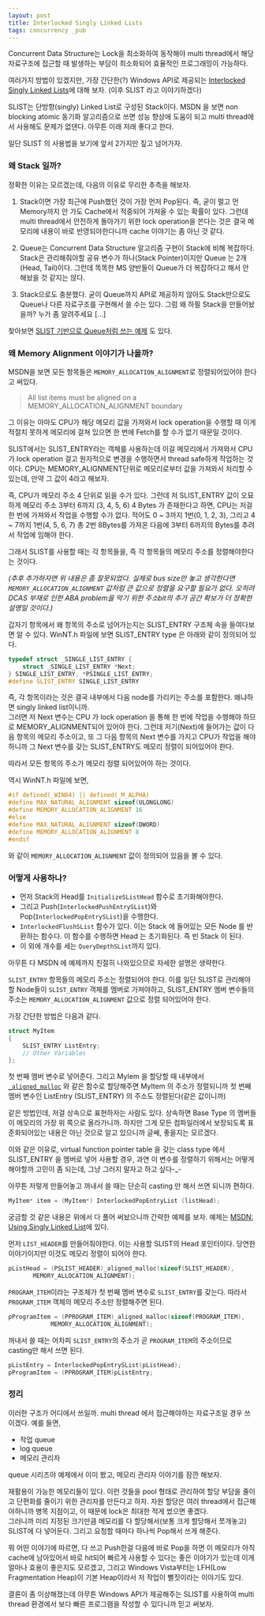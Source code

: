 ```yaml
---
layout: post
title: Interlocked Singly Linked Lists
tags: concurrency _pub
---
```


Concurrent Data Structure는 Lock을 최소화하여 동작해야 multi thread에서 해당 자료구조에 접근할 때 발생하는 부담이 최소화되어 효율적인 프로그래밍이 가능하다.

여러가지 방법이 있겠지만, 가장 간단한(?) Windows API로 제공되는 [Interlocked Singly Linked Lists](http://msdn.microsoft.com/en-us/library/ms684121.aspx)에 대해 보자. (이후 SLIST 라고 이야기하겠다)

SLIST는 단방향(singly) Linked List로 구성된 Stack이다. MSDN 을 보면 non blocking atomic 동기화 알고리즘으로 쓰면 성능 향상에 도움이 되고 multi thread에서 사용해도 문제가 없댄다. 아무튼 이래 저래 좋다고 한다.

일단 SLIST 의 사용법을 보기에 앞서 2가지만 짚고 넘어가자.

### 왜 Stack 일까? ###

정확한 이유는 모르겠는데, 다음의 이유로 무리한 추측을 해보자.

1. Stack이면 가장 최근에 Push했던 것이 가장 먼저 Pop된다. 즉, 굳이 멀고 먼 Memory까지 안 가도 Cache에서 적중되어 가져올 수 있는 확률이 있다. 그런데 multi thread에서 안전하게 돌아가기 위한 lock operation을 쓴다는 것은 결국 메모리에 내용이 바로 반영되야한다니까 cache 이야기는 좀 아닌 것 같다.

2. Queue는 Concurrent Data Structure 알고리즘 구현이 Stack에 비해 복잡하다. Stack은 관리해줘야할 공유 변수가 하나(Stack Pointer)이지만 Queue 는 2개(Head, Tail)이다. 그런데 똑똑한 MS 양반들이 Queue가 더 복잡하다고 해서 안 해놨을 것 같지는 않다.

3. Stack으로도 충분했다. 굳이 Queue까지 API로 제공하지 않아도 Stack만으로도 Queue나 다른 자료구조를 구현해서 쓸 수는 있다. 그럼 왜 하필 Stack을 만들어놨을까? 누가 좀 알려주세요 [...]

찾아보면 [SLIST 기반으로 Queue처럼 쓰는 예제](http://alexkr.com/memos/16/non-blocking-singly-linked-list/) 도 있다.

### 왜 Memory Alignment 이야기가 나올까? ###

MSDN을 보면 모든 항목들은 `MEMORY_ALLOCATION_ALIGNMENT`로 정렬되어있어야 한다고 써있다.

> All list items must be aligned on a MEMORY_ALLOCATION_ALIGNMENT boundary

그 이유는 아마도 CPU가 해당 메모리 값을 가져와서 lock operation을 수행할 때 이게 적절치 못하게 메모리에 걸쳐 있으면 한 번에 Fetch를 할 수가 없기 때문일 것이다.

SLIST에서는 SLIST_ENTRY라는 객체를 사용하는데 이걸 메모리에서 가져와서 CPU가 lock operation 걸고 원자적으로 변경을 수행하면서 thread safe하게 작업하는 것이다. CPU는 MEMORY_ALIGNMENT단위로 메모리로부터 값을 가져와서 처리할 수 있는데, 만약 그 값이 4라고 해보자.

즉, CPU가 메모리 주소 4 단위로 읽을 수가 있다. 그런데 저 SLIST_ENTRY 값이 오묘하게 메모리 주소 3부터 6까지 (3, 4, 5, 6) 4 Bytes 가 존재한다고 하면, CPU는 저걸 한 번에 가져와서 작업을 수행할 수가 없다. 적어도 0 ~ 3까지 1번(0, 1, 2, 3), 그리고 4 ~ 7까지 1번(4, 5, 6, 7) 총 2번 8Bytes를 가져온 다음에 3부터 6까지의 Bytes를 추려서 작업에 임해야 한다.

그래서 SLIST를 사용할 때는 각 항목들을, 즉 각 항목들의 메모리 주소를 정렬해야한다는 것이다.

*(추후 추가하자면 위 내용은 좀 잘못되었다. 실제로 bus size만 놓고 생각한다면 `MEMORY_ALLOCATION_ALIGNMENT` 값처럼 큰 값으로 정렬을 요구할 필요가 없다. 오히려 DCAS 부재로 인한 ABA problem을 막기 위한 주소bit의 추가 공간 확보가 더 정확한 설명일 것이다.)*

갑자기 항목에서 왜 항목의 주소로 넘어가는지는 SLIST_ENTRY 구조체 속을 들여다보면 알 수 있다.
WinNT.h 파일에 보면 SLIST_ENTRY type 은 아래와 같이 정의되어 있다.

```cpp
typedef struct _SINGLE_LIST_ENTRY {
    struct _SINGLE_LIST_ENTRY *Next;
} SINGLE_LIST_ENTRY, *PSINGLE_LIST_ENTRY;
#define SLIST_ENTRY SINGLE_LIST_ENTRY
```

즉, 각 항목이라는 것은 결국 내부에서 다음 node를 가리키는 주소를 포함한다. 왜냐하면 singly linked list이니까.  
그러면 저 Next 변수는 CPU 가 lock operation 을 통해 한 번에 작업을 수행해야 하므로 MEMORY_ALIGNMENT되어 있어야 한다. 그런데 저기(Next)에 들어가는 값이 다음 항목의 메모리 주소이고, 또 그 다음 항목의 Next 변수를 가지고 CPU가 작업을 해야하니까 그 Next 변수를 갖는 SLIST_ENTRY도 메모리 정렬이 되어있어야 한다.

따라서 모든 항목의 주소가 메모리 정렬 되어있어야 하는 것이다.

역시 WinNT.h 파일에 보면,

```cpp
#if defined(_WIN64) || defined(_M_ALPHA)
#define MAX_NATURAL_ALIGNMENT sizeof(ULONGLONG)
#define MEMORY_ALLOCATION_ALIGNMENT 16
#else
#define MAX_NATURAL_ALIGNMENT sizeof(DWORD)
#define MEMORY_ALLOCATION_ALIGNMENT 8
#endif
```

와 같이 `MEMORY_ALLOCATION_ALIGNMENT` 값이 정의되어 있음을 볼 수 있다.

### 어떻게 사용하나? ###

* 먼저 Stack의 Head를 `InitializeSListHead` 함수로 초기화해야한다.
* 그리고 Push(`InterlockedPushEntrySList`)와 Pop(`InterlockedPopEntrySList`)을 수행한다.
* `InterlockedFlushSList` 함수가 있다. 이는 Stack 에 들어있는 모든 Node 를 반환하는 함수다. 이 함수를 수행하면 Head 는 초기화된다. 즉 빈 Stack 이 된다.
* 이 외에 개수를 세는 `QueryDepthSList`까지 있다.

아무튼 다 MSDN 에 예제까지 친절히 나와있으므로 자세한 설명은 생략한다.

`SLIST_ENTRY` 항목들의 메모리 주소는 정렬되어야 한다. 이를 일단 SLIST로 관리해야할 Node들이 `SLIST_ENTRY` 객체를 멤버로 가져야하고, SLIST_ENTRY 멤버 변수들의 주소는 `MEMORY_ALLOCATION_ALIGNMENT` 값으로 정렬 되어있어야 한다.

가장 간단한 방법은 다음과 같다.

```cpp
struct MyItem
{
    SLIST_ENTRY ListEntry;
    // Other Variables
};
```

첫 번째 멤버 변수로 넣어준다. 그리고 MyIem 을 할당할 때 내부에서 [`_aligned_malloc`](http://msdn.microsoft.com/en-us/library/8z34s9c6.aspx) 와 같은 함수로 할당해주면 MyItem 의 주소가 정렬되니까 첫 번째 멤버 변수인 ListEntry (SLIST_ENTRY) 의 주소도 정렬된다(같은 값이니까)

같은 방법인데, 저걸 상속으로 표현하자는 사람도 있다. 상속하면 Base Type 의 멤버들이 메모리의 가장 위 쪽으로 올라가니까. 하지만 그게 모든 컴파일러에서 보장되도록 표준화되어있는 내용은 아닌 것으로 알고 있으니까 글쎄, 좋을지는 모르겠다.

이와 같은 이유로, virtual function pointer table 을 갖는 class type 에서 SLIST_ENTRY 을 멤버로 넣어 사용할 경우, 과연 이 변수를 정렬하기 위해서는 어떻게 해야할까 고민이 좀 되는데, 그냥 그러지 말자고 하고 싶다-_-

아무튼 저렇게 만들어놓고 꺼내서 쓸 때는 단순히 casting 만 해서 쓰면 되니까 편하다.

```cpp
MyItem* item = (MyItem*) InterlockedPopEntryList (listHead);
```

궁금할 것 같은 내용은 위에서 다 풀어 써놨으니까 간략한 예제를 보자. 예제는 [MSDN: Using Singly Linked List](http://msdn.microsoft.com/en-us/library/ms686962.aspx)에 있다.

먼저 `LIST_HEADER`를 만들어줘야한다. 이는 사용할 SLIST의 Head 포인터이다. 당연한 이야기이지만 이것도 메모리 정렬이 되어야 한다.

```cpp
pListHead = (PSLIST_HEADER)_aligned_malloc(sizeof(SLIST_HEADER),
       MEMORY_ALLOCATION_ALIGNMENT);
```

`PROGRAM_ITEM`이라는 구조체가 첫 번째 멤버 변수로 `SLIST_ENTRY`를 갖는다. 따라서 `PROGRAM_ITEM` 객체의 메모리 주소만 정렬해주면 된다.

```cpp
pProgramItem = (PPROGRAM_ITEM)_aligned_malloc(sizeof(PROGRAM_ITEM),
            MEMORY_ALLOCATION_ALIGNMENT);
```

꺼내서 쓸 때는 어차피 `SLIST_ENTRY`의 주소가 곧 `PROGRAM_ITEM`의 주소이므로 casting만 해서 쓰면 된다.

```cpp
pListEntry = InterlockedPopEntrySList(pListHead);
pProgramItem = (PPROGRAM_ITEM)pListEntry;
```

### 정리 ###

이러한 구조가 어디에서 쓰일까. multi thread 에서 접근해야하는 자료구조일 경우 쓰이겠다. 예를 들면,

* 작업 queue
* log queue
* 메모리 관리자

queue 시리즈야 예제에서 이미 봤고, 메모리 관리자 이야기를 잠깐 해보자.

재활용이 가능한 메모리들이 있다. 이런 것들을 pool 형태로 관리하여 할당 부담을 줄이고 단편화를 줄이기 위한 관리자를 만든다고 하자. 자원 할당은 여러 thread에서 접근해야하니까 병목 지점이고, 이 때문에 lock은 최대한 적게 썼으면 좋겠다.  
그러니까 미리 지정된 크기만큼 메모리를 다 할당해서(보통 크게 할당해서 쪼개놓고) SLIST에 다 넣어둔다. 그리고 요청할 때마다 하나씩 Pop해서 쓰게 해준다.

뭐 어떤 이야기에 따르면, 다 쓰고 Push한걸 다음에 바로 Pop을 하면 이 메모리가 아직 cache에 남아있어서 바로 hit되어 빠르게 사용할 수 있다는 좋은 이야기가 있는데 이게 얼마나 효용이 좋은지도 모르겠고, 그리고 Windows Vista부터는 LFH(Low Fragmentation Heap)이 기본 Heap이라서 저 작업이 뻘짓이라는 이야기도 있다.

결론이 좀 이상해졌는데 아무튼 Windows API가 제공해주는 SLIST를 사용하여 multi thread 환경에서 보다 빠른 프로그램을 작성할 수 있다니까 믿고 써보자.